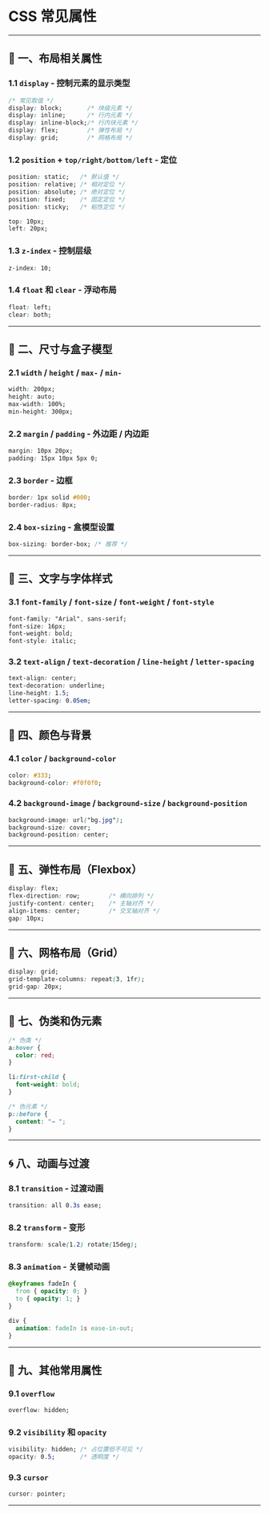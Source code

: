 # **CSS 常见属性** 

------

## 🧱 一、布局相关属性

### 1.1 `display` - 控制元素的显示类型

```css
/* 常见取值 */
display: block;       /* 块级元素 */
display: inline;      /* 行内元素 */
display: inline-block;/* 行内块元素 */
display: flex;        /* 弹性布局 */
display: grid;        /* 网格布局 */
```

### 1.2 `position` + `top/right/bottom/left` - 定位

```css
position: static;   /* 默认值 */
position: relative; /* 相对定位 */
position: absolute; /* 绝对定位 */
position: fixed;    /* 固定定位 */
position: sticky;   /* 粘性定位 */

top: 10px;
left: 20px;
```

### 1.3 `z-index` - 控制层级

```css
z-index: 10;
```

### 1.4 `float` 和 `clear` - 浮动布局

```css
float: left;
clear: both;
```

------

## 📏 二、尺寸与盒子模型

### 2.1 `width` / `height` / `max-` / `min-`

```css
width: 200px;
height: auto;
max-width: 100%;
min-height: 300px;
```

### 2.2 `margin` / `padding` - 外边距 / 内边距

```css
margin: 10px 20px;
padding: 15px 10px 5px 0;
```

### 2.3 `border` - 边框

```css
border: 1px solid #000;
border-radius: 8px;
```

### 2.4 `box-sizing` - 盒模型设置

```css
box-sizing: border-box; /* 推荐 */
```

------

## 🎨 三、文字与字体样式

### 3.1 `font-family` / `font-size` / `font-weight` / `font-style`

```css
font-family: "Arial", sans-serif;
font-size: 16px;
font-weight: bold;
font-style: italic;
```

### 3.2 `text-align` / `text-decoration` / `line-height` / `letter-spacing`

```css
text-align: center;
text-decoration: underline;
line-height: 1.5;
letter-spacing: 0.05em;
```

------

## 🎨 四、颜色与背景

### 4.1 `color` / `background-color`

```css
color: #333;
background-color: #f0f0f0;
```

### 4.2 `background-image` / `background-size` / `background-position`

```css
background-image: url("bg.jpg");
background-size: cover;
background-position: center;
```

------

## 🧭 五、弹性布局（Flexbox）

```css
display: flex;
flex-direction: row;        /* 横向排列 */
justify-content: center;    /* 主轴对齐 */
align-items: center;        /* 交叉轴对齐 */
gap: 10px;
```

------

## 🧱 六、网格布局（Grid）

```css
display: grid;
grid-template-columns: repeat(3, 1fr);
grid-gap: 20px;
```

------

## 🧩 七、伪类和伪元素

```css
/* 伪类 */
a:hover {
  color: red;
}

li:first-child {
  font-weight: bold;
}

/* 伪元素 */
p::before {
  content: "→ ";
}
```

------

## 🌀 八、动画与过渡

### 8.1 `transition` - 过渡动画

```css
transition: all 0.3s ease;
```

### 8.2 `transform` - 变形

```css
transform: scale(1.2) rotate(15deg);
```

### 8.3 `animation` - 关键帧动画

```css
@keyframes fadeIn {
  from { opacity: 0; }
  to { opacity: 1; }
}

div {
  animation: fadeIn 1s ease-in-out;
}
```

------

## 🔐 九、其他常用属性

### 9.1 `overflow`

```css
overflow: hidden;
```

### 9.2 `visibility` 和 `opacity`

```css
visibility: hidden; /* 占位置但不可见 */
opacity: 0.5;       /* 透明度 */
```

### 9.3 `cursor`

```css
cursor: pointer;
```

------

